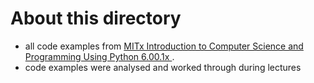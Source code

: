 # About this directory

* all code examples from [MITx Introduction to Computer Science and Programming Using Python 6.00.1x ](https://www.edx.org/course/introduction-to-computer-science-and-programming-7).
* code examples were analysed and worked through during lectures
